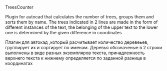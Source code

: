 TreesCounter

Plugin for autocad that calculates the number of trees, groups them and sorts them by name. The trees indicated in 2 lines are made in the form of different instances of the text, the belonging of the upper text to the lower one is determined by the given difference in coordinates

Плагин для автокад ,который расчитывает количество деревеьев, группирует их и сортирует по именам. Деревья обозначеные в 2 строки выполнены в виде разных экземпляров текста, принадлежность верхнего текста к нижнему определяется по заданной разнице в координатах
